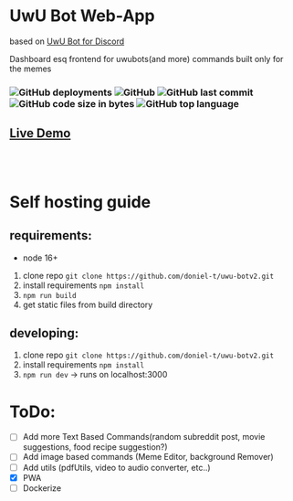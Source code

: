 # UwU Bot Web-App
based on [UwU Bot for Discord](https://github.com/doniel-t/uwu-botv2)

Dashboard esq frontend for uwubots(and more) commands built only for the memes

<h3>
    <img alt="GitHub deployments" src="https://img.shields.io/github/deployments/doniel-t/uwu-bot-app/production">
    <img alt="GitHub" src="https://img.shields.io/github/license/doniel-t/uwu-bot-app">
    <img alt="GitHub last commit" src="https://img.shields.io/github/last-commit/doniel-t/uwu-bot-app">
    <img alt="GitHub code size in bytes" src="https://img.shields.io/github/languages/code-size/doniel-t/uwu-bot-app">
    <img alt="GitHub top language" src="https://img.shields.io/github/languages/top/doniel-t/uwu-bot-app">
</h3>

## [Live Demo](https://uwu-bot-app.vercel.app/)
<br>
<br>

# Self hosting guide

## requirements:
- node 16+

1. clone repo `git clone https://github.com/doniel-t/uwu-botv2.git`
2. install requirements `npm install`
3. `npm run build`
4. get static files from build directory

## developing:
1. clone repo `git clone https://github.com/doniel-t/uwu-botv2.git`
2. install requirements `npm install`
3. `npm run dev` -> runs on localhost:3000

# ToDo:
- [ ] Add more Text Based Commands(random subreddit post, movie suggestions, food recipe suggestion?)
- [ ] Add image based commands (Meme Editor, background Remover)
- [ ] Add utils (pdfUtils, video to audio converter, etc..)
- [x] PWA
- [ ] Dockerize
